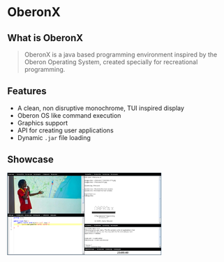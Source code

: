# OberonX

## What is OberonX
> OberonX is a java based programming environment inspired by the Oberon Operating System, created specially 
> for recreational programming. 

## Features
- A clean, non disruptive monochrome, TUI inspired display
- Oberon OS like command execution
- Graphics support
- API for creating user applications
- Dynamic `.jar` file loading

## Showcase

<img width="70%" src="./showcase/OberonX.png" />


